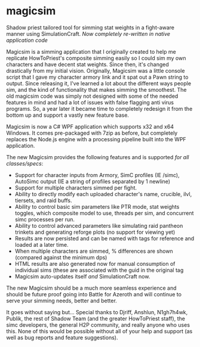 # magicsim
Shadow priest tailored tool for simming stat weights in a fight-aware manner using SimulationCraft. *Now completely re-written in native application code*

Magicsim is a simming application that I originally created to help me replicate HowToPriest's composite simming easily so I could sim my own characters and have decent stat weights. Since then, it's changed drastically from my initial vision. Originally, Magicsim was a little console script that I gave my character armory link and it spat out a Pawn string to output. Since releasing it, I've learned a lot about the different ways people sim, and the kind of functionality that makes simming the smoothest. The old magicsim code was simply not designed with some of the needed features in mind and had a lot of issues with false flagging anti virus programs. So, a year later it became time to completely redesign it from the bottom up and support a vastly new feature base.

Magicsim is now a C# WPF application which supports x32 and x64 Windows. It comes pre-packaged with 7zip as before, but completely replaces the Node.js engine with a processing pipeline built into the WPF application.

The new Magicsim provides the following features and is supported *for all classes/specs*:
- Support for character inputs from Armory, SimC profiles (IE /simc), AutoSimc output (IE a string of profiles separated by 1 newline)
- Support for multiple characters simmed per fight.
- Ability to directly modify each uploaded character's name, crucible, ilvl, tiersets, and raid buffs.
- Ability to control basic sim parameters like PTR mode, stat weights toggles, which composite model to use, threads per sim, and concurrent simc processes per run.
- Ability to control advanced parameters like simulating raid pantheon trinkets and generating reforge plots (no support for viewing yet)
- Results are now persisted and can be named with tags for reference and loaded at a later time.
- When multiple characters are simmed, % differences are shown (compared against the minimum dps)
- HTML results are also generated now for manual consumption of individual sims (these are associated with the guid in the original tag
- Magicsim auto-updates itself *and* SimulationCraft now.

The new Magicsim should be a much more seamless experience and should be future proof going into Battle for Azeroth and will continue to serve your simming needs, better and better.


It goes without saying but... Special thanks to Djriff, Anshlun, N1gh7h4wk, Publik, the rest of Shadow Team (and the greater HowToPriest staff), the simc developers, the general H2P community, and really anyone who uses this. None of this would be possible without all of your help and support (as well as bug reports and feature suggestions).

